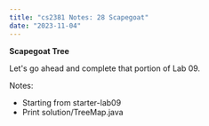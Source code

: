 ```yaml
---
title: "cs2381 Notes: 28 Scapegoat"
date: "2023-11-04"
---
```


**Scapegoat Tree**

Let's go ahead and complete that portion of Lab 09.

Notes:

 - Starting from starter-lab09
 - Print solution/TreeMap.java
 
